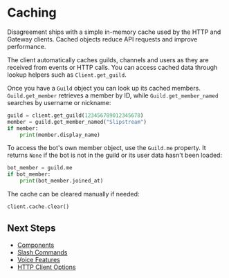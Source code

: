 # Caching

Disagreement ships with a simple in-memory cache used by the HTTP and Gateway clients. Cached objects reduce API requests and improve performance.

The client automatically caches guilds, channels and users as they are received from events or HTTP calls. You can access cached data through lookup helpers such as `Client.get_guild`.

Once you have a `Guild` object you can look up its cached members. `Guild.get_member` retrieves a member by ID, while `Guild.get_member_named` searches by username or nickname:

```python
guild = client.get_guild(123456789012345678)
member = guild.get_member_named("Slipstream")
if member:
    print(member.display_name)
```

To access the bot's own member object, use the ``Guild.me`` property. It returns
``None`` if the bot is not in the guild or its user data hasn't been loaded:

```python
bot_member = guild.me
if bot_member:
    print(bot_member.joined_at)
```

The cache can be cleared manually if needed:

```python
client.cache.clear()
```

## Next Steps

- [Components](using_components.md)
- [Slash Commands](slash_commands.md)
- [Voice Features](voice_features.md)
- [HTTP Client Options](http_client.md)

